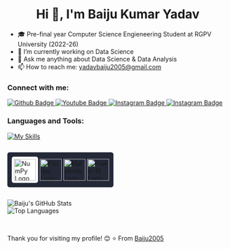  <h1 align="center">Hi 👋, I'm Baiju Kumar Yadav</h1>

- 🎓 Pre-final year Computer Science Engieneering Student at RGPV University (2022-26)
- 🔭 I’m currently working on Data Science
- 💬 Ask me anything about Data Science & Data Analysis 
- 📫 How to reach me: yadavbaiju2005@gmail.com
  
### Connect with me:
<div id="badges">
  <a href="https://github.com/Baiju2005">
    <img src="https://img.shields.io/badge/Github-white?style=for-the-badge&logo=Github&logoColor=black" alt="Github Badge"/>
  </a>
  <a href="#">
    <img src="https://img.shields.io/badge/YouTube-red?style=for-the-badge&logo=youtube&logoColor=white" alt="Youtube Badge"/>
  </a>
 
   <a href="https://www.instagram.com/_vikash__yadav_143/">
    <img src="https://img.shields.io/badge/Instagram-purple?style=for-the-badge&logo=instagram&logoColor=white" alt="Instagram Badge"/>
  </a>

 <a> 
 <a href="https://www.linkedin.com/in/baiju-yadav-4882b81aa/">
    <img src="https://img.shields.io/badge/Linkedin-blue?style=for-the-badge&logo=linkedin&logoColor=white" alt="Instagram Badge"/>
  </a>
  
 </a>
</div>

### Languages and Tools:
[![My Skills](https://skillicons.dev/icons?i=python,sklearn,mysql,selenium,html,css,javascript,react,tailwind,nodejs,express,mongodb,github)](https://skillicons.dev)


<p style="background-color: #242938; padding: 10px; display: inline-block; border-radius: 5px;">
  <img src="https://cdn.jsdelivr.net/gh/devicons/devicon/icons/numpy/numpy-original.svg" alt="NumPy Logo" width="50" height="50" style="background-color: white; padding: 5px; border-radius: 5px;"/>
  <img src="https://cdn.jsdelivr.net/gh/devicons/devicon/icons/pandas/pandas-original.svg" alt="Pandas Logo" width="50" height="50"/>
  <img src="https://upload.wikimedia.org/wikipedia/commons/8/84/Matplotlib_icon.svg" alt="Matplotlib Logo" width="50" height="50"/>
  <img src="https://upload.wikimedia.org/wikipedia/commons/c/cf/New_Power_BI_Logo.svg" alt="Power BI Logo" width="50" height="50"/>
</p>




![Baiju's GitHub Stats](https://github-readme-stats.vercel.app/api?username=Baiju2005&show_icons=true&theme=radical)
<br>
![Top Languages](https://github-readme-stats.vercel.app/api/top-langs/?username=Baiju2005&layout=compact&theme=radical)


<br>


Thank you for visiting my profile! 😊
⭐️ From [Baiju2005](https://github.com/Baiju2005)
